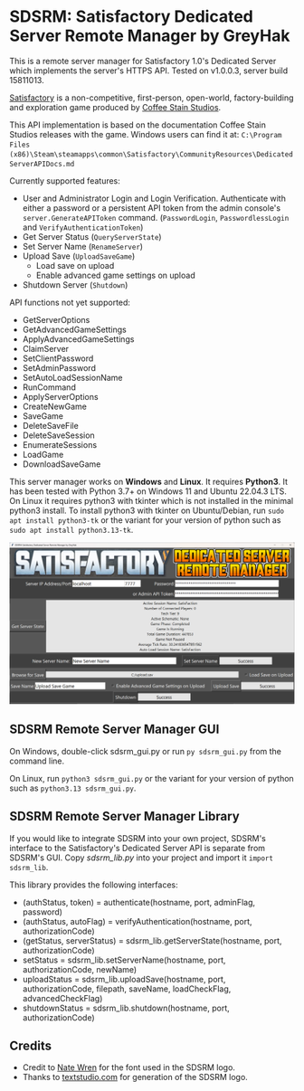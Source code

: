 # SDSRM: Satisfactory Dedicated Server Remote Manager by GreyHak

This is a remote server manager for Satisfactory 1.0's Dedicated Server which
implements the server's HTTPS API.
Tested on v1.0.0.3, server build 15811013.

[Satisfactory](https://www.satisfactorygame.com/) is a non-competitive,
first-person, open-world, factory-building and exploration game produced by
[Coffee Stain Studios](https://www.coffeestain.com/).

This API implementation is based on the documentation Coffee Stain Studios
releases with the game.  Windows users can find it at:
`C:\Program Files (x86)\Steam\steamapps\common\Satisfactory\CommunityResources\DedicatedServerAPIDocs.md`

Currently supported features:
 - User and Administrator Login and Login Verification.  Authenticate with
   either a password or a persistent API token from the admin console's
   `server.GenerateAPIToken` command.  (`PasswordLogin`, `PasswordlessLogin`
   and `VerifyAuthenticationToken`)
 - Get Server Status (`QueryServerState`)
 - Set Server Name (`RenameServer`)
 - Upload Save (`UploadSaveGame`)
   - Load save on upload
   - Enable advanced game settings on upload
 - Shutdown Server (`Shutdown`)

API functions not yet supported:
 - GetServerOptions
 - GetAdvancedGameSettings
 - ApplyAdvancedGameSettings
 - ClaimServer
 - SetClientPassword
 - SetAdminPassword
 - SetAutoLoadSessionName
 - RunCommand
 - ApplyServerOptions
 - CreateNewGame
 - SaveGame
 - DeleteSaveFile
 - DeleteSaveSession
 - EnumerateSessions
 - LoadGame
 - DownloadSaveGame

This server manager works on **Windows** and **Linux**.  It requires
**Python3**.  It has been tested with Python 3.7+ on Windows 11 and Ubuntu
22.04.3 LTS.  On Linux it requires python3 with tkinter which is not installed
in the minimal python3 install.  To install python3 with tkinter on
Ubuntu/Debian, run `sudo apt install python3-tk` or the variant for your
version of python such as `sudo apt install python3.13-tk`.

![Screenshot](screenshot.png)

## SDSRM Remote Server Manager GUI

On Windows, double-click sdsrm_gui.py or run `py sdsrm_gui.py` from the
command line.

On Linux, run `python3 sdsrm_gui.py` or the variant for your version of python
such as `python3.13 sdsrm_gui.py`.

## SDSRM Remote Server Manager Library

If you would like to integrate SDSRM into your own project, SDSRM's interface
to the Satisfactory's Dedicated Server API is separate from SDSRM's GUI.  Copy
*sdsrm_lib.py* into your project and import it `import sdsrm_lib`.

This library provides the following interfaces:
 - (authStatus, token) = authenticate(hostname, port, adminFlag, password)
 - (authStatus, autoFlag) = verifyAuthentication(hostname, port, authorizationCode)
 - (getStatus, serverStatus) = sdsrm_lib.getServerState(hostname, port, authorizationCode)
 - setStatus = sdsrm_lib.setServerName(hostname, port, authorizationCode, newName)
 - uploadStatus = sdsrm_lib.uploadSave(hostname, port, authorizationCode, filepath, saveName, loadCheckFlag, advancedCheckFlag)
 - shutdownStatus = sdsrm_lib.shutdown(hostname, port, authorizationCode)

## Credits
 - Credit to [Nate Wren](https://natewren.com/satisfontory/) for the font used
in the SDSRM logo.
 - Thanks to [textstudio.com](https://www.textstudio.com/logo/gradient-color-text-137)
for generation of the SDSRM logo.
